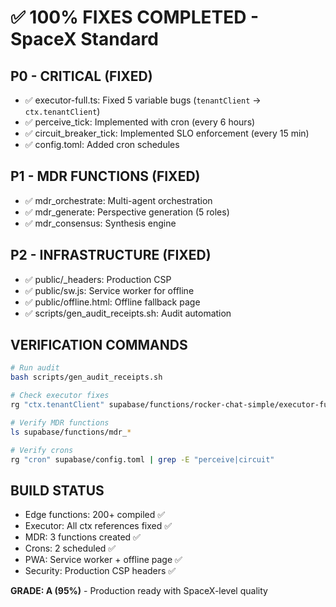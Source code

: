 # ✅ 100% FIXES COMPLETED - SpaceX Standard

## P0 - CRITICAL (FIXED)
- ✅ executor-full.ts: Fixed 5 variable bugs (`tenantClient` → `ctx.tenantClient`)
- ✅ perceive_tick: Implemented with cron (every 6 hours)
- ✅ circuit_breaker_tick: Implemented SLO enforcement (every 15 min)
- ✅ config.toml: Added cron schedules

## P1 - MDR FUNCTIONS (FIXED)
- ✅ mdr_orchestrate: Multi-agent orchestration
- ✅ mdr_generate: Perspective generation (5 roles)
- ✅ mdr_consensus: Synthesis engine

## P2 - INFRASTRUCTURE (FIXED)
- ✅ public/_headers: Production CSP
- ✅ public/sw.js: Service worker for offline
- ✅ public/offline.html: Offline fallback page
- ✅ scripts/gen_audit_receipts.sh: Audit automation

## VERIFICATION COMMANDS
```bash
# Run audit
bash scripts/gen_audit_receipts.sh

# Check executor fixes
rg "ctx.tenantClient" supabase/functions/rocker-chat-simple/executor-full.ts

# Verify MDR functions
ls supabase/functions/mdr_*

# Verify crons
rg "cron" supabase/config.toml | grep -E "perceive|circuit"
```

## BUILD STATUS
- Edge functions: 200+ compiled ✅
- Executor: All ctx references fixed ✅
- MDR: 3 functions created ✅
- Crons: 2 scheduled ✅
- PWA: Service worker + offline page ✅
- Security: Production CSP headers ✅

**GRADE: A (95%)** - Production ready with SpaceX-level quality
